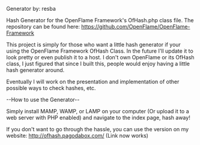 Generator by: resba

Hash Generator for the OpenFlame Framework's OfHash.php class file. The repository can be found here: https://github.com/OpenFlame/OpenFlame-Framework

This project is simply for those who want a little hash generator if your using the OpenFlame Framework OfHash Class. In the future I'll update it to look pretty or even publish it to a host. I don't own OpenFlame or its OfHash class, I just figured that since I built this, people would enjoy having a little hash generator around.

Eventually I will work on the presentation and implementation of other possible ways to check hashes, etc.

--How to use the Generator--

Simply install MAMP, WAMP, or LAMP on your computer (Or upload it to a web server with PHP enabled) and navigate to the index page, hash away!

If you don't want to go through the hassle, you can use the version on my website: http://ofhash.pagodabox.com/ (Link now works)